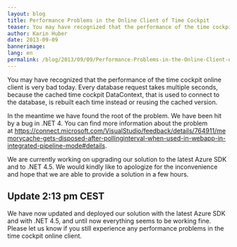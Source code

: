 ```yaml
---
layout: blog
title: Performance Problems in the Online Client of Time Cockpit
teaser: You may have recognized that the performance of the time cockpit online client is very bad today. Every database request takes multiple seconds, because the cached time cockpit DataContext, that is used to connect to the database, is rebuilt each time instead or reusing the cached version.
author: Karin Huber
date: 2013-09-09
bannerimage: 
lang: en
permalink: /blog/2013/09/09/Performance-Problems-in-the-Online-Client-of-Time-Cockpit
---
```


<p xmlns="http://www.w3.org/1999/xhtml">You may have recognized that the performance of the time cockpit online client is very bad today. Every database request takes multiple seconds, because the cached time cockpit DataContext, that is used to connect to the database, is rebuilt each time instead or reusing the cached version.</p><p xmlns="http://www.w3.org/1999/xhtml">In the meantime we have found the root of the problem. We have been hit by a bug in .NET 4. You can find more information about the problem at <a href="https://connect.microsoft.com/VisualStudio/feedback/details/764911/memorycache-gets-disposed-after-pollinginterval-when-used-in-webapp-in-integrated-pipeline-mode#details" target="_blank">https://connect.microsoft.com/VisualStudio/feedback/details/764911/memorycache-gets-disposed-after-pollinginterval-when-used-in-webapp-in-integrated-pipeline-mode#details</a>.</p><p xmlns="http://www.w3.org/1999/xhtml">We are currently working on upgrading our solution to the latest Azure SDK and to .NET 4.5. We would kindly like to apologize for the inconvenience and hope that we are able to provide a solution in a few hours.</p><h2 xmlns="http://www.w3.org/1999/xhtml">Update 2:13 pm CEST</h2><p xmlns="http://www.w3.org/1999/xhtml">We have now updated and deployed our solution with the latest Azure SDK and with .NET 4.5, and until now everything seems to be working fine. Please let us know if you still experience any performance problems in the time cockpit online client.</p>